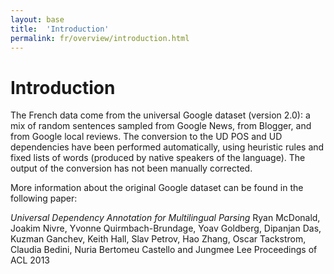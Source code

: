 ```yaml
---
layout: base
title:  'Introduction'
permalink: fr/overview/introduction.html
---
```


# Introduction

The French data come from the universal Google dataset (version 2.0): a mix of random sentences sampled from Google News, from Blogger, and from Google local reviews. The conversion to the UD POS and UD dependencies have been performed automatically, using heuristic rules and fixed lists of words (produced by native speakers of the language). The output of the conversion has not been manually corrected.

More information about the original Google dataset can be found in the following paper:

  _Universal Dependency Annotation for Multilingual Parsing_
  Ryan McDonald, Joakim Nivre, Yvonne Quirmbach-Brundage, Yoav Goldberg,
  Dipanjan Das, Kuzman Ganchev, Keith Hall, Slav Petrov, Hao Zhang,
  Oscar Tackstrom, Claudia Bedini, Nuria Bertomeu Castello and Jungmee Lee
  Proceedings of ACL 2013


